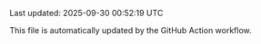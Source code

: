 Last updated: 2025-09-30 00:52:19 UTC

This file is automatically updated by the GitHub Action workflow.
